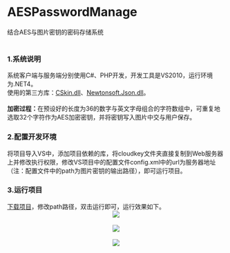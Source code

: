 # AESPasswordManage
结合AES与图片密钥的密码存储系统<br/><br/>
<h3>1.系统说明</h3>
  系统客户端与服务端分别使用C#、PHP开发，开发工具是VS2010，运行环境为.NET4。<br/>使用的第三方库：<a href="http://www.cskin.net/">CSkin.dll</a>、<a href="http://www.newtonsoft.com/json">Newtonsoft.Json.dll</a>。<br/><br/>
  <b>加密过程：</b>在预设好的长度为36的数字与英文字母组合的字符数组中，可重复地选取32个字符作为AES加密密钥，并将密钥写入图片中交与用户保存。<br/>
<h3>2.配置开发环境</h3>
  将项目导入VS中，添加项目依赖的库，将cloudkey文件夹直接复制到Web服务器上并修改执行权限，修改VS项目中的配置文件config.xml中的url为服务器地址（注：配置文件中的path为图片密钥的输出路径），即可运行项目。<br/>
<h3>3.运行项目</h3>
  <a href="https://github.com/holif/AESPasswordManage/releases/download/v1.0/AESPasswordManage.zip">下载项目</a>，修改path路径，双击运行即可，运行效果如下。<br/>
<center><img src="https://cloud.githubusercontent.com/assets/11350348/18228739/1041512e-728e-11e6-8502-16b55bef7025.png" /></center>
<br/>
<center><img src="https://cloud.githubusercontent.com/assets/11350348/18228755/8d8b3906-728e-11e6-9895-ee5fd98443c9.png" /></center>
<br/>
<center><img src="https://cloud.githubusercontent.com/assets/11350348/18228759/9bf07ede-728e-11e6-9bc0-5d4981f2afee.png" /></center>

